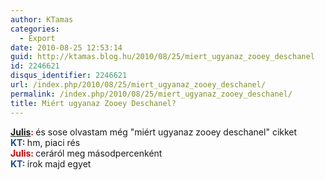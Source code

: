 ```yaml
---
author: KTamas
categories:
  - Export
date: 2010-08-25 12:53:14
guid: http://ktamas.blog.hu/2010/08/25/miert_ugyanaz_zooey_deschanel
id: 2246621
disqus_identifier: 2246621
url: /index.php/2010/08/25/miert_ugyanaz_zooey_deschanel/
permalink: /index.php/2010/08/25/miert_ugyanaz_zooey_deschanel/
title: Miért ugyanaz Zooey Deschanel?
---
```


<span style="font-weight: bold;color: #cc0000;"><a href="http://kardigan.freeblog.hu">Julis</a>: </span>és sose olvastam még "miért ugyanaz zooey deschanel" cikket   
<span style="font-weight: bold;color: #204a87;">KT: </span>hm, piaci rés   
<span style="font-weight: bold;color: #cc0000;">Julis: </span>ceráról meg másodpercenként   
<span style="font-weight: bold;color: #204a87;">KT: </span>írok majd egyet
